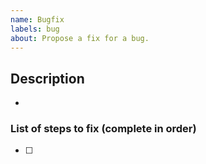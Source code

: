 ```yaml
---
name: Bugfix
labels: bug
about: Propose a fix for a bug.
---
```


## Description
- 

### List of steps to fix (complete in order)
- [ ] 